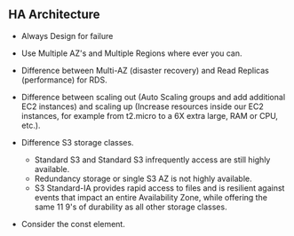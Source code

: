 ## HA Architecture

- Always Design for failure

- Use Multiple AZ's and Multiple Regions where ever you can.

- Difference between Multi-AZ (disaster recovery) and Read Replicas (performance) for RDS.

- Difference between scaling out (Auto Scaling groups and add additional EC2 instances) and scaling up (Increase resources inside our EC2 instances, for example from t2.micro to a 6X extra large, RAM or CPU, etc.).

- Difference S3 storage classes.

  - Standard S3 and Standard S3 infrequently access are still highly available.
  - Redundancy storage or single S3 AZ is not highly available.
  - S3 Standard-IA provides rapid access to files and is resilient against events that impact an entire Availability Zone, while offering the same 11 9's of durability as all other storage classes.

- Consider the const element.
